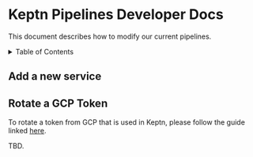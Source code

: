 # Keptn Pipelines Developer Docs

This document describes how to modify our current pipelines.


<details>
<summary>Table of Contents</summary>

<!-- toc -->

- [Add a new service](#add-a-new-service)
- [Rotate a GCP Token](#rotate-a-gcp-token)

<!-- tocstop -->
</details>

## Add a new service

## Rotate a GCP Token
To rotate a token from GCP that is used in Keptn, please follow the guide linked [here](https://cloud.google.com/iam/docs/creating-managing-service-account-keys#creating).

TBD.

